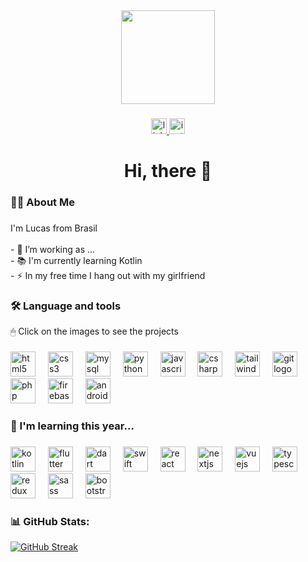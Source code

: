 <div align="center">
  <img height="150" src="https://camo.githubusercontent.com/f1106fba7ff3b77c9684ddded23b8d57ac56942271e6edf3beb4defa5848bb13/68747470733a2f2f636174617461752e78797a2f566964656f732f663135332e706e67"  />
</div>

###

<div align="center">
  <a href="https://www.linkedin.com/in/lucas-dias-083432286/" target="_blank">
    <img src="https://img.shields.io/static/v1?message=LinkedIn&logo=linkedin&label=&color=0077B5&logoColor=white&labelColor=&style=for-the-badge" height="25" alt="linkedin logo"  />
  </a>
  <a href="https://www.instagram.com/odiasdev" target="_blank">
     <img src="https://img.shields.io/static/v1?message=Instagram&logo=instagram&label=&color=f00015&logoColor=white&labelColor=&style=for-the-badge" height="25" alt="instagram logo"  />
  </a>
</div>

###

<h1 align="center">Hi, there 👋</h1>

###

<h3 align="left">👩‍💻  About Me</h3>

###

<p align="left">I'm Lucas from Brasil<br><br>- 🔭 I’m working as ...<br>- 📚 I'm currently learning Kotlin<br>- ⚡ In my free time I hang out with my girlfriend</p>

###

<h3 align="left">🛠 Language and tools</h3>
<p align="left">🖱 Click on the images to see the projects</p>

###

<div align="left">
    <a href="https://github.com/odiasdev?tab=repositories&q=&type=&language=html&sort=" style="text-decoration: none !important;">
        <img src="https://cdn.jsdelivr.net/gh/devicons/devicon/icons/html5/html5-original.svg" height="40" alt="html5 logo" />
    </a>
    <img width="12" />
    <a href="https://github.com/odiasdev?tab=repositories&q=&type=&language=css&sort=" style="text-decoration: none !important;">
        <img src="https://cdn.jsdelivr.net/gh/devicons/devicon/icons/css3/css3-original.svg" height="40" alt="css3 logo" />
    </a>
    <img width="12" />
    <a href="https://github.com/odiasdev?tab=repositories&q=&type=&language=mysql&sort=" style="text-decoration: none !important;">
        <img src="https://cdn.jsdelivr.net/gh/devicons/devicon/icons/mysql/mysql-original.svg" height="40" alt="mysql logo" />
    </a>
    <img width="12" />
    <a href="https://github.com/odiasdev?tab=repositories&q=&type=&language=python&sort=" style="text-decoration: none !important;">
        <img src="https://cdn.jsdelivr.net/gh/devicons/devicon/icons/python/python-original.svg" height="40" alt="python logo" />
    </a>
    <img width="12" />
    <a href="https://github.com/odiasdev?tab=repositories&q=&type=&language=javascript&sort=" style="text-decoration: none !important;">
        <img src="https://cdn.jsdelivr.net/gh/devicons/devicon/icons/javascript/javascript-original.svg" height="40" alt="javascript logo" />
    </a>
    <img width="12" />
    <a href="https://github.com/odiasdev?tab=repositories&q=&type=&language=csharp&sort=" style="text-decoration: none !important;">
        <img src="https://cdn.jsdelivr.net/gh/devicons/devicon/icons/csharp/csharp-original.svg" height="40" alt="csharp logo" />
    </a>
  <img width="12" />
    <a href="https://github.com/odiasdev?tab=repositories&q=&type=&language=tailwind&sort=" style="text-decoration: none !important;">
        <img src="https://cdn.jsdelivr.net/gh/devicons/devicon/icons/tailwindcss/tailwindcss-original.svg" height="40" alt="tailwind logo" />
    </a>
  <img width="12" />
    <a href="https://github.com/odiasdev?tab=repositories&q=&type=&language=tailwind&sort=" style="text-decoration: none !important;">
        <img src="https://cdn.jsdelivr.net/gh/devicons/devicon/icons/git/git-original.svg" height="40" alt="git logo" />
    </a>
  <img width="12" />
    <a href="https://github.com/odiasdev?tab=repositories&q=&type=&language=php&sort=" style="text-decoration: none !important;">
        <img src="https://cdn.jsdelivr.net/gh/devicons/devicon/icons/php/php-original.svg" height="40" alt="php logo" />
    </a>
  <img width="12" />
    <a href="https://github.com/odiasdev?tab=repositories&q=&type=&language=php&sort=" style="text-decoration: none !important;">
        <img src="https://cdn.jsdelivr.net/gh/devicons/devicon/icons/firebase/firebase-original.svg" height="40" alt="firebase logo" />
    </a>
  <img width="12" />
    <a href="https://github.com/odiasdev?tab=repositories&q=&type=&language=php&sort=" style="text-decoration: none !important;">
        <img src="https://cdn.jsdelivr.net/gh/devicons/devicon/icons/android/android-original.svg" height="40" alt="android logo" />
    </a>
  
</div>

###

<h3 align="left">📖 I'm learning this year...</h3>

###

<div align="left">
    <a href="https://github.com/odiasdev?tab=repositories&q=&type=&language=kotlin&sort=" style="text-decoration: none !important;">
        <img src="https://cdn.jsdelivr.net/gh/devicons/devicon/icons/kotlin/kotlin-original.svg" height="40" alt="kotlin logo" />
    </a>
    <img width="12" />
    <a href="https://github.com/odiasdev?tab=repositories&q=&type=&language=flutter&sort=" style="text-decoration: none !important;">
        <img src="https://cdn.jsdelivr.net/gh/devicons/devicon/icons/flutter/flutter-original.svg" height="40" alt="flutter logo" />
    </a>
    <img width="12" />
    <a href="https://github.com/odiasdev?tab=repositories&q=&type=&language=dart&sort=" style="text-decoration: none !important;">
        <img src="https://cdn.jsdelivr.net/gh/devicons/devicon/icons/dart/dart-original.svg" height="40" alt="dart logo" />
    </a>
    <img width="12" />
    <a href="https://github.com/odiasdev?tab=repositories&q=&type=&language=swift&sort=" style="text-decoration: none !important;">
        <img src="https://cdn.jsdelivr.net/gh/devicons/devicon/icons/swift/swift-original.svg" height="40" alt="swift logo" />
    </a>
    <img width="12" />
    <a href="https://github.com/odiasdev?tab=repositories&q=&type=&language=swift&sort=" style="text-decoration: none !important;">
        <img src="https://cdn.jsdelivr.net/gh/devicons/devicon/icons/react/react-original.svg" height="40" alt="react logo" />
    </a>
    <img width="12" />
    <a href="https://github.com/odiasdev?tab=repositories&q=&type=&language=swift&sort=" style="text-decoration: none !important;">
        <img src="https://cdn.jsdelivr.net/gh/devicons/devicon/icons/nextjs/nextjs-original.svg" height="40" alt="nextjs logo" />
    </a>
    <img width="12" />
    <a href="https://github.com/odiasdev?tab=repositories&q=&type=&language=swift&sort=" style="text-decoration: none !important;">
        <img src="https://cdn.jsdelivr.net/gh/devicons/devicon/icons/vuejs/vuejs-original.svg" height="40" alt="vuejs logo" />
    </a>
    <img width="12" />
    <a href="https://github.com/odiasdev?tab=repositories&q=&type=&language=php&sort=" style="text-decoration: none !important;">
        <img src="https://cdn.jsdelivr.net/gh/devicons/devicon/icons/typescript/typescript-original.svg" height="40" alt="typescript logo" />
    </a>
    <img width="12" />
    <a href="https://github.com/odiasdev?tab=repositories&q=&type=&language=php&sort=" style="text-decoration: none !important;">
        <img src="https://cdn.jsdelivr.net/gh/devicons/devicon/icons/redux/redux-original.svg" height="40" alt="redux logo" />
    </a>
    <img width="12" />
    <a href="https://github.com/odiasdev?tab=repositories&q=&type=&language=php&sort=" style="text-decoration: none !important;">
        <img src="https://cdn.jsdelivr.net/gh/devicons/devicon/icons/sass/sass-original.svg" height="40" alt="sass logo" />
    </a>
    <img width="12" />
    <a href="https://github.com/odiasdev?tab=repositories&q=&type=&language=php&sort=" style="text-decoration: none !important;">
        <img src="https://cdn.jsdelivr.net/gh/devicons/devicon/icons/bootstrap/bootstrap-original.svg" height="40" alt="bootstrap logo" />
    </a>


### 📊 GitHub Stats:  
<p align="left">
  <a href="https://git.io/streak-stats"><img src="https://github-readme-streak-stats.herokuapp.com?user=odiasdev&theme=tokyonight&locale=pt_BR" alt="GitHub Streak" /></a>
</p>
  
</div>



